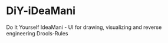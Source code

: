 # DiY-iDeaMani
Do It Yourself IdeaMani - UI for drawing, visualizing and reverse engineering Drools-Rules


